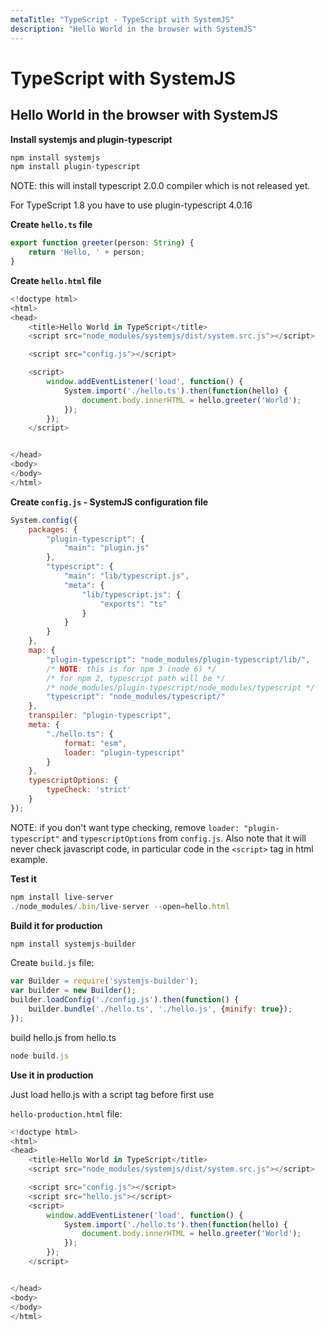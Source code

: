 ```yaml
---
metaTitle: "TypeScript - TypeScript with SystemJS"
description: "Hello World in the browser with SystemJS"
---
```


# TypeScript with SystemJS



## Hello World in the browser with SystemJS


**Install systemjs and plugin-typescript**

```js
npm install systemjs
npm install plugin-typescript

```

NOTE: this will install typescript 2.0.0 compiler which is not released yet.

For TypeScript 1.8 you have to use plugin-typescript 4.0.16

**Create `hello.ts` file**

```js
export function greeter(person: String) {
    return 'Hello, ' + person;
}

```

**Create `hello.html` file**

```js
<!doctype html>
<html>
<head>
    <title>Hello World in TypeScript</title>
    <script src="node_modules/systemjs/dist/system.src.js"></script>

    <script src="config.js"></script>

    <script>
        window.addEventListener('load', function() {
            System.import('./hello.ts').then(function(hello) {
                document.body.innerHTML = hello.greeter('World');
            });
        });
    </script>


</head>
<body>
</body>
</html>

```

**Create `config.js` - SystemJS configuration file**

```js
System.config({
    packages: {
        "plugin-typescript": {
            "main": "plugin.js"
        },
        "typescript": {
            "main": "lib/typescript.js",
            "meta": {
                "lib/typescript.js": {
                    "exports": "ts"
                }
            }
        }
    },
    map: {
        "plugin-typescript": "node_modules/plugin-typescript/lib/",
        /* NOTE: this is for npm 3 (node 6) */
        /* for npm 2, typescript path will be */
        /* node_modules/plugin-typescript/node_modules/typescript */
        "typescript": "node_modules/typescript/"
    },
    transpiler: "plugin-typescript",
    meta: {
        "./hello.ts": {
            format: "esm",
            loader: "plugin-typescript"
        }
    },
    typescriptOptions: {
        typeCheck: 'strict'
    }
});

```

NOTE: if you don't want type checking, remove `loader: "plugin-typescript"` and `typescriptOptions` from `config.js`. Also note that it will never check javascript code, in particular code in the `<script>` tag in html example.

**Test it**

```js
npm install live-server
./node_modules/.bin/live-server --open=hello.html

```

**Build it for production**

```js
npm install systemjs-builder

```

Create `build.js` file:

```js
var Builder = require('systemjs-builder');
var builder = new Builder();
builder.loadConfig('./config.js').then(function() {
    builder.bundle('./hello.ts', './hello.js', {minify: true});
});

```

build hello.js from hello.ts

```js
node build.js

```

**Use it in production**

Just load hello.js with a script tag before first use

`hello-production.html` file:

```js
<!doctype html>
<html>
<head>
    <title>Hello World in TypeScript</title>
    <script src="node_modules/systemjs/dist/system.src.js"></script>

    <script src="config.js"></script>
    <script src="hello.js"></script>
    <script>
        window.addEventListener('load', function() {
            System.import('./hello.ts').then(function(hello) {
                document.body.innerHTML = hello.greeter('World');
            });
        });
    </script>


</head>
<body>
</body>
</html>

```

